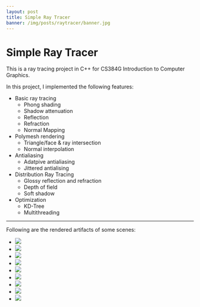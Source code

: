 ```yaml
---
layout: post
title: Simple Ray Tracer
banner: /img/posts/raytracer/banner.jpg
---
```


Simple Ray Tracer
=================

This is a ray tracing project in C++ for CS384G Introduction to Computer Graphics. 

In this project, I implemented the following features:

+ Basic ray tracing
  - Phong shading 
  - Shadow attenuation
  - Reflection
  - Refraction
  - Normal Mapping
+ Polymesh rendering
  - Triangle/face & ray intersection
  - Normal interpolation
+ Antialiasing
  - Adatpive antialiasing
  - Jittered antialising
+ Distribution Ray Tracing
  - Glossy reflection and refraction
  - Depth of field
  - Soft shadow
+ Optimization
  - KD-Tree
  - Multithreading

<hr>
Following are the rendered artifacts of some scenes:

<ul class="small-block-grid-3">
  <li><a class="th" href="/img/posts/raytracer/artifact.jpg"> <img src="/img/posts/raytracer/artifact.jpg"> </a></li>
  <li><a class="th" href="/img/posts/raytracer/artifact-1.jpg"> <img src="/img/posts/raytracer/artifact-1.jpg"> </a></li>
  <li><a class="th" href="/img/posts/raytracer/artifact-2.jpg"> <img src="/img/posts/raytracer/artifact-2.jpg"> </a></li>
  <li><a class="th" href="/img/posts/raytracer/artifact-3.jpg"> <img src="/img/posts/raytracer/artifact-3.jpg"> </a></li>
  <li><a class="th" href="/img/posts/raytracer/artifact-4.jpg"> <img src="/img/posts/raytracer/artifact-4.jpg"> </a></li>
  <li><a class="th" href="/img/posts/raytracer/artifact-5.jpg"> <img src="/img/posts/raytracer/artifact-5.jpg"> </a></li>
  <li><a class="th" href="/img/posts/raytracer/artifact-6.jpg"> <img src="/img/posts/raytracer/artifact-6.jpg"> </a></li>
  <li><a class="th" href="/img/posts/raytracer/artifact-7.jpg"> <img src="/img/posts/raytracer/artifact-7.jpg"> </a></li>
  <li><a class="th" href="/img/posts/raytracer/artifact-8.jpg"> <img src="/img/posts/raytracer/artifact-8.jpg"> </a></li>
</ul>
